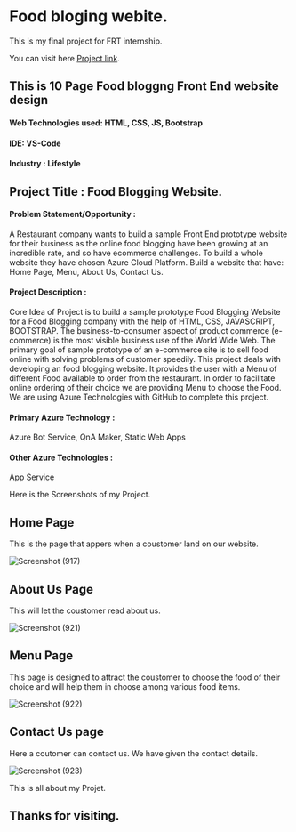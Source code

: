 
# Food bloging webite.

 This is my final project for FRT internship.
 
 
 You can visit here [Project link](https://akrgit.github.io/frt2/).




## This is 10 Page Food bloggng  Front End website design

#### Web Technologies used: HTML, CSS, JS, Bootstrap

#### IDE: VS-Code


#### Industry : Lifestyle

##  Project Title : Food Blogging Website.

#### Problem Statement/Opportunity :
A Restaurant company wants to build a sample Front End prototype website for their business as the online food blogging have been growing at an incredible rate,
and so have ecommerce challenges. To build a whole website they have chosen Azure Cloud Platform. Build a website that have: Home Page, Menu, About Us, Contact Us.


#### Project Description :
Core Idea of Project is to build a sample prototype Food Blogging Website for a Food Blogging company with the help of HTML, CSS, JAVASCRIPT, BOOTSTRAP. 
The business-to-consumer aspect of product commerce (e-commerce) is the most visible business use of the World Wide Web. 
The primary goal of sample prototype of an e-commerce site is to sell food online with solving problems of customer speedily.
This project deals with developing an food blogging website. It provides the user with a Menu of different Food available to order from the restaurant.
In order to facilitate online ordering of their choice we are providing Menu to choose the Food. We are using Azure Technologies with GitHub to complete this project.

#### Primary Azure Technology :
Azure Bot Service, QnA Maker, Static Web Apps

#### Other Azure Technologies :
App Service

Here is the Screenshots of my Project.
## Home Page
This is the page that appers when a coustomer land on our website.

![Screenshot (917)](https://user-images.githubusercontent.com/91938145/209769346-f80ef9f7-2aa7-4d29-8eef-e88676995c11.png)

## About Us Page
This will let the coustomer read about us.

![Screenshot (921)](https://user-images.githubusercontent.com/91938145/209769343-5b788086-4571-4ed0-8aef-6a2d66edeb66.png)

##  Menu Page
This page is designed to attract the coustomer to choose the food of their choice and will help them in choose among various food items.

![Screenshot (922)](https://user-images.githubusercontent.com/91938145/209769340-cffe435b-23ec-4e62-8b2d-8416795c0884.png)

## Contact Us page
Here a coutomer can contact us. We have given the contact details.

![Screenshot (923)](https://user-images.githubusercontent.com/91938145/209769335-b522547e-8299-4fb9-b3f8-983356e05161.png)

This is all about my Projet.

## Thanks for visiting.
